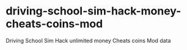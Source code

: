 # driving-school-sim-hack-money-cheats-coins-mod
Driving School Sim Hack unlimited money Cheats coins Mod data

